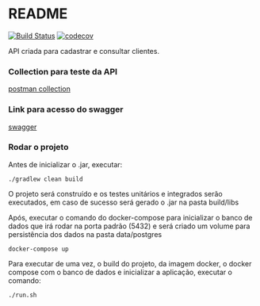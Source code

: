 # README #

[![Build Status](https://travis-ci.com/lucas_cs_simonini/CustomerSearch.svg?branch=master)](https://travis-ci.com/lucas_cs_simonini/CustomerSearch)
[![codecov](https://codecov.io/bb/lucas_cs_simonini/customersearch/branch/master/graph/badge.svg)](https://codecov.io/bb/lucas_cs_simonini/customersearch)

API criada para cadastrar  e consultar clientes.

### Collection para teste da API ###

[postman collection](customer_collection.postman_collection.json)

### Link para acesso do swagger ###

[swagger](http://127.0.1.1:8081/customersearch/swagger-ui.html#/)

### Rodar o projeto ###

Antes de inicializar o .jar, executar:

`./gradlew clean build`

O projeto será construído e os testes unitários e integrados serão executados, 
em caso de sucesso será gerado o .jar na pasta build/libs


Após, executar o comando do docker-compose para inicializar o banco de dados que irá rodar 
na porta padrão (5432) e será criado um volume para persistência dos dados na pasta data/postgres

`docker-compose up`

Para executar de uma vez, o build do projeto, da imagem docker, o docker compose com o banco de dados
e inicializar a aplicação, executar o comando:

`./run.sh`
